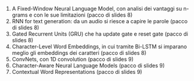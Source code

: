 
1. A Fixed-Window Neural Language Model, con analisi dei vantaggi su n-grams e con le sue limitazioni (pacco di slides 8)
2. RNN for text generation: da un audio si riesce a capire le parole  (pacco di slides 8)
3. Gated Recurrent Units (GRU) che ha update gate e reset gate (pacco di slides 8)
4. Character-Level Word Embeddings, in cui tramite Bi-LSTM si imparano meglio gli embeddings dei caratteri (pacco di slides 8)
5. ConvNets, con 1D convolution (pacco di slides 9)
6. Character-Aware Neural Language Models (pacco di slides 9)
7. Contextual Word Representations (pacco di slides 9)
